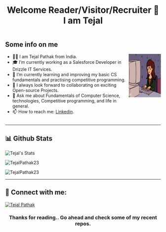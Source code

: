 <!-- ### Hi there 👋 -->

<h1 align="center"> Welcome Reader/Visitor/Recruiter 👋 I am Tejal</h1>

<!-- Container for text and image -->
<div style="display: flex; align-items: center;">
  <div>
    <h2>Some info on me</h2>
    <ul>
      <li>👩‍💻 I am Tejal Pathak from India.</li>
      <li>🎓 I’m currently working as a Salesforce Developer in Drizzle IT Services.</li>
      <li>🌱 I’m currently learning and improving my basic CS fundamentals and practising competitive programming.</li>
      <li>🤝 I always look forward to collaborating on exciting Open-source Projects.</li>
      <li>💬 Ask me about Fundamentals of Computer Science, technologies, Competitive programming, and life in general.</li>
      <li>📫 How to reach me: <a href="https://www.linkedin.com/in/tejal-pathak-666b4a324/">Linkedin</a>.</li>
    </ul>
  </div>
  <div>
    <img src="https://github.com/TejalPathak23/TejalPathak23/blob/main/coding.gif" width="200" height="140" alt="Coding GIF">
  </div>
</div>

---

## 📊 Github Stats
<p align="left">
  <img src="https://github-readme-stats.vercel.app/api?username=TejalPathak23&count_private=true&hide=stars&show_icons=true&theme=cobalt&include_all_commits=true" alt="Tejal's Stats" /> 
</p>
<p align="left">
  <img src="https://github-readme-streak-stats.herokuapp.com/?user=TejalPathak23&theme=cobalt" alt="TejalPathak23" />
</p>
<p align="left">
  <img src="https://github-readme-stats.vercel.app/api/top-langs/?username=TejalPathak23&layout=compact&show_icons=true&theme=cobalt" alt="TejalPathak23" />
</p>

---

## 🔗 Connect with me:
<p align="left">
  <a href="https://www.linkedin.com/in/tejal-pathak-666b4a324/" target="_blank">
    <img align="center" src="https://raw.githubusercontent.com/rahuldkjain/github-profile-readme-generator/master/src/images/icons/Social/linked-in-alt.svg" alt="Tejal Pathak" height="30" width="40" />
  </a>
</p>

<h3 align="center"> Thanks for reading.. Go ahead and check some of my recent repos. </h3>
